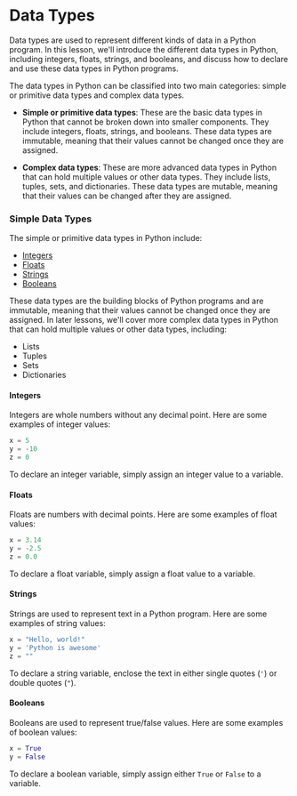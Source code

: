 # Data Types

Data types are used to represent different kinds of data in a Python program. In this lesson, we'll introduce the different data types in Python, including integers, floats, strings, and booleans, and discuss how to declare and use these data types in Python programs.

The data types in Python can be classified into two main categories: simple or primitive data types and complex data types.

- **Simple or primitive data types**: These are the basic data types in Python that cannot be broken down into smaller components. They include integers, floats, strings, and booleans. These data types are immutable, meaning that their values cannot be changed once they are assigned.

- **Complex data types**: These are more advanced data types in Python that can hold multiple values or other data types. They include lists, tuples, sets, and dictionaries. These data types are mutable, meaning that their values can be changed after they are assigned.

### Simple Data Types

The simple or primitive data types in Python include:

- [Integers](#integers)
- [Floats](#floats)
- [Strings](#strings)
- [Booleans](#booleans)

These data types are the building blocks of Python programs and are immutable, meaning that their values cannot be changed once they are assigned. In later lessons, we'll cover more complex data types in Python that can hold multiple values or other data types, including:

- Lists
- Tuples
- Sets
- Dictionaries

#### Integers

Integers are whole numbers without any decimal point. Here are some examples of integer values:

```python
x = 5
y = -10
z = 0
```

To declare an integer variable, simply assign an integer value to a variable.

#### Floats

Floats are numbers with decimal points. Here are some examples of float values:

```python
x = 3.14
y = -2.5
z = 0.0
```

To declare a float variable, simply assign a float value to a variable.

#### Strings

Strings are used to represent text in a Python program. Here are some examples of string values:

```python
x = "Hello, world!"
y = 'Python is awesome'
z = ""
```

To declare a string variable, enclose the text in either single quotes (`'`) or double quotes (`"`).

#### Booleans

Booleans are used to represent true/false values. Here are some examples of boolean values:

```python
x = True
y = False
```

To declare a boolean variable, simply assign either `True` or `False` to a variable.
